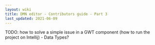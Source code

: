 ```yaml
---
layout: wiki
title: DMN editor - Contributors guide - Part 3
last_updated: 2021-06-09
---
```


TODO: how to solve a simple issue in a GWT component (how to run the project on Intellij) - Data Types?
